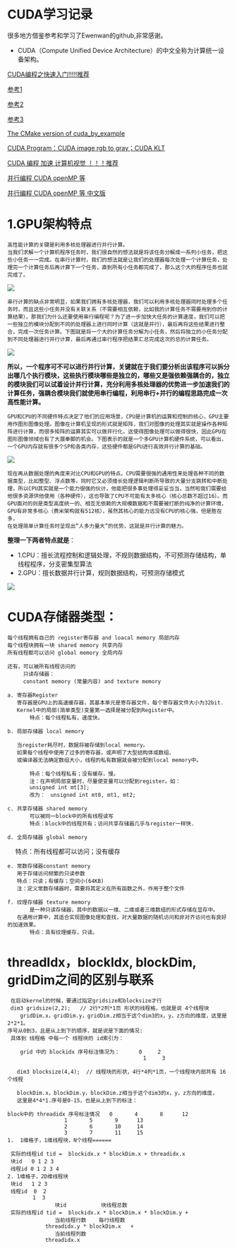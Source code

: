 # CUDA学习记录  
很多地方借鉴参考和学习了Ewenwan的github,非常感谢。

* CUDA（Compute Unified Device Architecture）的中文全称为计算统一设备架构。

[CUDA编程之快速入门!!!!!推荐](https://www.cnblogs.com/skyfsm/p/9673960.html)

[参考1](https://www.cnblogs.com/cuancuancuanhao/category/1236273.html)

[参考2](https://blog.csdn.net/fishseeker/article/details/75093166)

[参考3](https://bbs.csdn.net/topics/390798229)

[The CMake version of cuda_by_example ](https://github.com/Ewenwan/cuda_by_example)

[CUDA Program：CUDA image rgb to gray；CUDA KLT](https://github.com/canteen-man/CUDA-Program)

[CUDA 编程 加速 计算机视觉 ！！！推荐](https://github.com/PacktPublishing/Hands-On-GPU-Accelerated-Computer-Vision-with-OpenCV-and-CUDA)

[并行编程 CUDA openMP 等](http://heather.cs.ucdavis.edu/~matloff/158/PLN/ParProcBook.pdf)

[并行编程 CUDA openMP 等 中文版](https://github.com/thirdwing/ParaBook)

# 1.GPU架构特点
    高性能计算的关键是利用多核处理器进行并行计算。
    当我们求解一个计算机程序任务时，我们很自然的想法就是将该任务分解成一系列小任务，把这些小任务一一完成。在串行计算时，我们的想法就是让我们的处理器每次处理一个计算任务，处理完一个计算任务后再计算下一个任务，直到所有小任务都完成了，那么这个大的程序任务也就完成了。
![](https://img2018.cnblogs.com/blog/1093303/201809/1093303-20180919122904566-1040268509.png)
    
    串行计算的缺点非常明显，如果我们拥有多核处理器，我们可以利用多核处理器同时处理多个任务时，而且这些小任务并没有关联关系（不需要相互依赖，比如我的计算任务不需要用到你的计算结果），那我们为什么还要使用串行编程呢？为了进一步加快大任务的计算速度，我们可以把一些独立的模块分配到不同的处理器上进行同时计算（这就是并行），最后再将这些结果进行整合，完成一次任务计算。下图就是将一个大的计算任务分解为小任务，然后将独立的小任务分配到不同处理器进行并行计算，最后再通过串行程序把结果汇总完成这次的总的计算任务。

![](https://img2018.cnblogs.com/blog/1093303/201809/1093303-20180919122917935-1661200386.png)

**所以，一个程序可不可以进行并行计算，关键就在于我们要分析出该程序可以拆分出哪几个执行模块，这些执行模块哪些是独立的，哪些又是强依赖强耦合的，独立的模块我们可以试着设计并行计算，充分利用多核处理器的优势进一步加速我们的计算任务，强耦合模块我们就使用串行编程，利用串行+并行的编程思路完成一次高性能计算。**

    GPU和CPU的不同硬件特点决定了他们的应用场景，CPU是计算机的运算和控制的核心，GPU主要用作图形图像处理。图像在计算机呈现的形式就是矩阵，我们对图像的处理其实就是操作各种矩阵进行计算，而很多矩阵的运算其实可以做并行化，这使得图像处理可以做得很快，因此GPU在图形图像领域也有了大展拳脚的机会。下图表示的就是一个多GPU计算机硬件系统，可以看出，一个GPU内存就有很多个SP和各类内存，这些硬件都是GPU进行高效并行计算的基础。

![](https://img2018.cnblogs.com/blog/1093303/201809/1093303-20180919122932879-1946399786.png)

    现在再从数据处理的角度来对比CPU和GPU的特点。CPU需要很强的通用性来处理各种不同的数据类型，比如整型、浮点数等，同时它又必须擅长处理逻辑判断所导致的大量分支跳转和中断处理，所以CPU其实就是一个能力很强的伙计，他能把很多事处理得妥妥当当，当然啦我们需要给他很多资源供他使用（各种硬件），这也导致了CPU不可能有太多核心（核心总数不超过16）。而GPU面对的则是类型高度统一的、相互无依赖的大规模数据和不需要被打断的纯净的计算环境，GPU有非常多核心（费米架构就有512核），虽然其核心的能力远没有CPU的核心强，但是胜在多，
    在处理简单计算任务时呈现出“人多力量大”的优势，这就是并行计算的魅力。

**整理一下两者特点就是**：
* 1.CPU：擅长流程控制和逻辑处理，不规则数据结构，不可预测存储结构，单线程程序，分支密集型算法
* 2.GPU：擅长数据并行计算，规则数据结构，可预测存储模式

![](https://img2018.cnblogs.com/blog/1093303/201809/1093303-20180919122947035-1099878851.png)

# CUDA存储器类型：

	每个线程拥有自己的 register寄存器 and loacal memory 局部内存
	每个线程块拥有一块 shared memory 共享内存
	所有线程都可以访问 global memory 全局内存
	
	还有，可以被所有线程访问的
	     只读存储器：
	     constant memory (常量内容) and texture memory
        
	a. 寄存器Register
	   寄存器是GPU上的高速缓存器，其基本单元是寄存器文件，每个寄存器文件大小为32bit.
	   Kernel中的局部(简单类型)变量第一选择是被分配到Register中。
           特点：每个线程私有，速度快。
	
	b. 局部存储器 local memory
	
	   当register耗尽时，数据将被存储到local memory。
	   如果每个线程中使用了过多的寄存器，或声明了大型结构体或数组，
	   或编译器无法确定数组大小，线程的私有数据就会被分配到local memory中。
	   
           特点：每个线程私有；没有缓存，慢。
           注：在声明局部变量时，尽量使变量可以分配到register。如：
           unsigned int mt[3];
           改为：　unsigned int mt0, mt1, mt2;
	
	c. 共享存储器 shared memory
           可以被同一block中的所有线程读写
           特点：block中的线程共有；访问共享存储器几乎与register一样快.
	
	d. 全局存储器 global memory
　         特点：所有线程都可以访问；没有缓存
	
	e. 常数存储器constant memory
	   用于存储访问频繁的只读参数
	   特点：只读；有缓存；空间小(64KB)
	   注：定义常数存储器时，需要将其定义在所有函数之外，作用于整个文件
	
	f. 纹理存储器 texture memory
           是一种只读存储器，其中的数据以一维、二维或者三维数组的形式存储在显存中。
	   在通用计算中，其适合实现图像处理和查找，对大量数据的随机访问和非对齐访问也有良好的加速效果。
           特点：具有纹理缓存，只读。

# threadIdx，blockIdx, blockDim, gridDim之间的区别与联系

     在启动kernel的时候，要通过指定gridsize和blocksize才行
     dim3 gridsize(2,2);   // 2行*2列*1页 形状的线程格，也就是说 4个线程块
        gridDim.x，gridDim.y，gridDim.z相当于这个dim3的x，y，z方向的维度，这里是2*2*1。
	序号从0到3，且是从上到下的顺序，就是说是下面的情况:
	 具体到 线程格 中每一个 线程块的 id索引为：
	 
        grid 中的 blockidx 序号标注情况为：      0     2 
                                               1     3
					       
       dim3 blocksize(4,4);  // 线程块的形状，4行*4列*1页，一个线程块内部共有 16个线程
     
       blockDim.x，blockDim.y，blockDim.z相当于这个dim3的x，y，z方向的维度，
       这里是4*4*1.序号是0-15，也是从上到下的标注：

	block中的 threadidx 序号标注情况   0       4       8      12 
					  1       5       9      13
					  2       6       10     14
					  3       7       11     15
	1.  1维格子，1维线程块，N个线程======

	 实际的线程id tid =  blockidx.x * blockDim.x + threadidx.x
	 块id   0 1 2 3 
	 线程id 0 1 2 3 4
	2. 1维格子，2D维线程块
	 块id   1 2 3 
	 线程id  0  2
	        1  3
			       块id           块线程总数
	 实际的线程id tid =  blockidx.x * blockDim.x * blockDim.y + 
			       当前线程行数    每行线程数
			    threadidx.y * blockDim.x   + 
			       当前线程列数
			    threadidx.x



